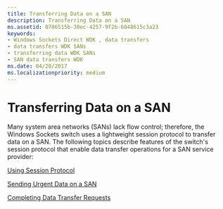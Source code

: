 ```yaml
---
title: Transferring Data on a SAN
description: Transferring Data on a SAN
ms.assetid: 0706515b-30ec-4257-9f2b-6048615c3a23
keywords:
- Windows Sockets Direct WDK , data transfers
- data transfers WDK SANs
- transferring data WDK SANs
- SAN data transfers WDK
ms.date: 04/20/2017
ms.localizationpriority: medium
---
```


# Transferring Data on a SAN





Many system area networks (SANs) lack flow control; therefore, the Windows Sockets switch uses a lightweight session protocol to transfer data on a SAN. The following topics describe features of the switch's session protocol that enable data transfer operations for a SAN service provider:

[Using Session Protocol](using-session-protocol.md)

[Sending Urgent Data on a SAN](sending-urgent-data-on-a-san.md)

[Completing Data Transfer Requests](completing-data-transfer-requests.md)

 

 





